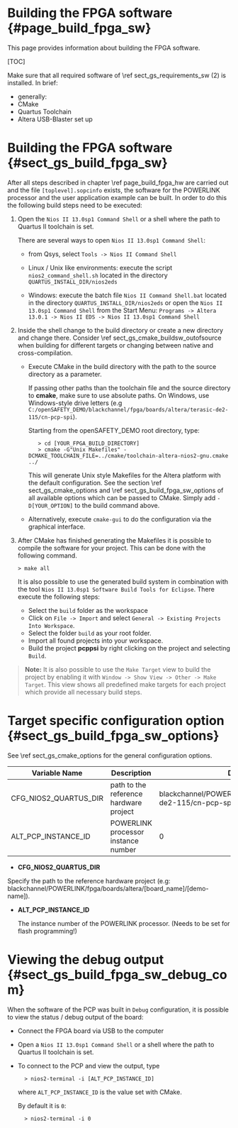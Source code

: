 Building the FPGA software {#page_build_fpga_sw}
============

This page provides information about building the FPGA software.

[TOC]

Make sure that all required software of \ref sect_gs_requirements_sw (2) is
installed. In brief:

- generally:
 - CMake
 - Quartus Toolchain
 - Altera USB-Blaster set up

# Building the FPGA software {#sect_gs_build_fpga_sw}
After all steps described in chapter \ref page_build_fpga_hw are carried out and
the file `[toplevel].sopcinfo` exists, the software for the POWERLINK processor
and the user application example can be built. In order to do
this the following build steps need to be executed:

1. Open the `Nios II 13.0sp1 Command Shell` or a shell where the path
   to Quartus II toolchain is set.

   There are several ways to open `Nios II 13.0sp1 Command Shell`:

   - from Qsys, select `Tools -> Nios II Command Shell`

   - Linux / Unix like environments: execute the script
     `nios2_command_shell.sh` located in the directory
     `QUARTUS_INSTALL_DIR/nios2eds`

   - Windows: execute the batch file `Nios II Command Shell.bat` located in the
     directory `QUARTUS_INSTALL_DIR/nios2eds` or open the
     `Nios II 13.0sp1 Command Shell` from the Start Menu:
     `Programs -> Altera 13.0.1 -> Nios II EDS -> Nios II 13.0sp1 Command Shell`

2. Inside the shell change to the build directory or create a new directory
   and change there. Consider \ref sect_gs_cmake_buildsw_outofsource
   when building for different targets or changing between native and
   cross-compilation.

   - Execute CMake in the build directory with the path to the source
     directory as a parameter.

     If passing other paths than the toolchain file and the source directory
     to **cmake**, make sure to use absolute paths.
     On Windows, use Windows-style drive letters (e.g
     `C:/openSAFETY_DEMO/blackchannel/fpga/boards/altera/terasic-de2-115/cn-pcp-spi`).

     Starting from the openSAFETY_DEMO root directory, type:

            > cd [YOUR_FPGA_BUILD_DIRECTORY]
            > cmake -G"Unix Makefiles" -DCMAKE_TOOLCHAIN_FILE=../cmake/toolchain-altera-nios2-gnu.cmake ../

     This will generate Unix style Makefiles for the Altera platform with the
     default configuration. See the section \ref sect_gs_cmake_options and
     \ref sect_gs_build_fpga_sw_options of all available options which can be
     passed to CMake. Simply add `-D[YOUR_OPTION]` to the build command above.

   - Alternatively, execute `cmake-gui` to do the configuration via the
     graphical interface.

3. After CMake has finished generating the Makefiles it is possible to compile
   the software for your project. This can be done with the following command.

       > make all

   It is also possible to use the generated build system in combination with the
   tool `Nios II 13.0sp1 Software Build Tools for Eclipse`. There execute the
   following steps:
   - Select the `build` folder as the workspace
   - Click on `File -> Import` and select `General -> Existing Projects Into
     Workspace`.
   - Select the folder `build` as your root folder.
   - Import all found projects into your workspace.
   - Build the project **pcppsi** by right clicking
     on the project and selecting `Build`.

> **Note:** It is also possible to use the `Make Target` view to build the project
> by enabling it with `Window -> Show View -> Other -> Make Target`. This view
> shows all predefined make targets for each project which provide all necessary
> build steps.

# Target specific configuration option {#sect_gs_build_fpga_sw_options}

See \ref sect_gs_cmake_options for the general configuration options.

Variable Name                    | Description              | Default value
---------------------------------|--------------------------|------------------
CFG_NIOS2_QUARTUS_DIR | path to the reference hardware project | blackchannel/POWERLINK/fpga/boards/altera/terasic-de2-115/cn-pcp-spi
ALT_PCP_INSTANCE_ID | POWERLINK processor instance number | 0

- **CFG_NIOS2_QUARTUS_DIR**

 Specify the path to the reference hardware project (e.g: blackchannel/POWERLINK/fpga/boards/altera/[board_name]/[demo-name]).

- **ALT_PCP_INSTANCE_ID**

  The instance number of the POWERLINK processor.
  (Needs to be set for flash programming!)

# Viewing the debug output {#sect_gs_build_fpga_sw_debug_com}

When the software of the PCP was built in `Debug` configuration, it is possible
to view the status / debug output of the board:

- Connect the FPGA board via USB to the computer
- Open a `Nios II 13.0sp1 Command Shell` or a shell where the path
  to Quartus II toolchain  is set.
- To connect to the PCP and view the output, type

        > nios2-terminal -i [ALT_PCP_INSTANCE_ID]

  where `ALT_PCP_INSTANCE_ID` is the value set with CMake.

  By default it is `0`:

        > nios2-terminal -i 0